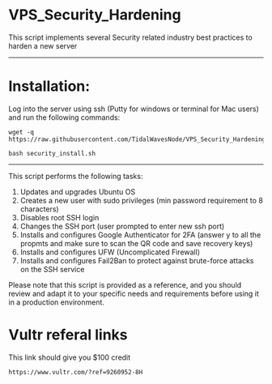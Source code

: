 # VPS_Security_Hardening
This script implements several Security related industry best practices to harden a new server
***

# Installation:
Log into the server using ssh (Putty for windows or terminal for Mac users) and run the following commands:
````
wget -q https://raw.githubusercontent.com/TidalWavesNode/VPS_Security_Hardening/main/security_install.sh
````
````
bash security_install.sh
````
***

This script performs the following tasks:
1. Updates and upgrades Ubuntu OS
2. Creates a new user with sudo privileges (min password requirement to 8 characters)
3. Disables root SSH login
4. Changes the SSH port (user prompted to enter new ssh port)
5. Installs and configures Google Authenticator for 2FA (answer y to all the propmts and make sure to scan the QR code and save recovery keys)
6. Installs and configures UFW (Uncomplicated Firewall)
7. Installs and configures Fail2Ban to protect against brute-force attacks on the SSH service

Please note that this script is provided as a reference, and you should review and adapt it to your specific needs and requirements before using it in a production environment.

# Vultr referal links
This link should give you $100 credit
````
https://www.vultr.com/?ref=9260952-8H
````
